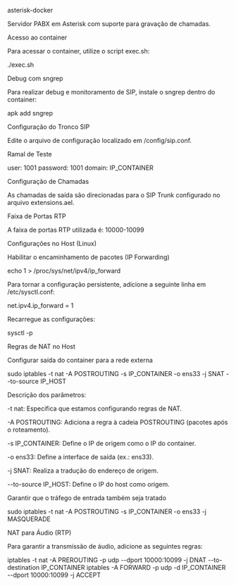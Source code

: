 asterisk-docker

Servidor PABX em Asterisk com suporte para gravação de chamadas.

Acesso ao container

Para acessar o container, utilize o script exec.sh:

./exec.sh

Debug com sngrep

Para realizar debug e monitoramento de SIP, instale o sngrep dentro do container:

apk add sngrep

Configuração do Tronco SIP

Edite o arquivo de configuração localizado em /config/sip.conf.

Ramal de Teste

user: 1001
password: 1001
domain: IP_CONTAINER

Configuração de Chamadas

As chamadas de saída são direcionadas para o SIP Trunk configurado no arquivo extensions.ael.

Faixa de Portas RTP

A faixa de portas RTP utilizada é: 10000-10099

Configurações no Host (Linux)

Habilitar o encaminhamento de pacotes (IP Forwarding)

echo 1 > /proc/sys/net/ipv4/ip_forward

Para tornar a configuração persistente, adicione a seguinte linha em /etc/sysctl.conf:

net.ipv4.ip_forward = 1

Recarregue as configurações:

sysctl -p

Regras de NAT no Host

Configurar saída do container para a rede externa

sudo iptables -t nat -A POSTROUTING -s IP_CONTAINER -o ens33 -j SNAT --to-source IP_HOST

Descrição dos parâmetros:

-t nat: Especifica que estamos configurando regras de NAT.

-A POSTROUTING: Adiciona a regra à cadeia POSTROUTING (pacotes após o roteamento).

-s IP_CONTAINER: Define o IP de origem como o IP do container.

-o ens33: Define a interface de saída (ex.: ens33).

-j SNAT: Realiza a tradução do endereço de origem.

--to-source IP_HOST: Define o IP do host como origem.

Garantir que o tráfego de entrada também seja tratado

sudo iptables -t nat -A POSTROUTING -s IP_CONTAINER -o ens33 -j MASQUERADE

NAT para Áudio (RTP)

Para garantir a transmissão de áudio, adicione as seguintes regras:

iptables -t nat -A PREROUTING -p udp --dport 10000:10099 -j DNAT --to-destination IP_CONTAINER
iptables -A FORWARD -p udp -d IP_CONTAINER --dport 10000:10099 -j ACCEPT

